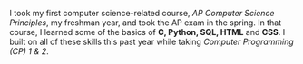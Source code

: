 I took my first computer science-related course, _AP Computer Science Principles_, my freshman year, and took the AP exam in the spring. In that course, I learned some of the basics of **C, Python, SQL, HTML** and **CSS**. I built on all of these skills this past year while taking _Computer Programming (CP) 1 & 2_. 
